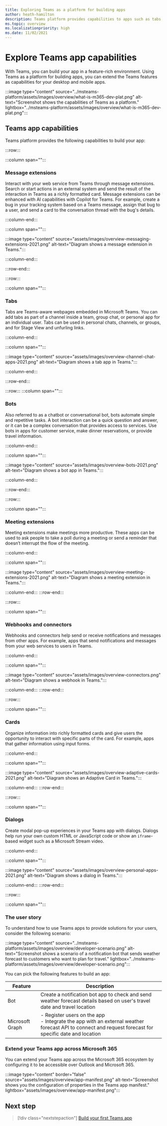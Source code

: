 ```yaml
---
title: Exploring Teams as a platform for building apps
author: heath-hamilton
description: Teams platform provides capabilities to apps such as tabs, bots, message extensions, webhooks, connectors, cards, and dialogs.
ms.topic: overview
ms.localizationpriority: high
ms.date: 11/02/2021
---
```


# Explore Teams app capabilities

With Teams, you can build your app in a feature-rich environment. Using Teams as a platform for building apps, you can extend the Teams features as capabilities for your desktop and mobile apps.

:::image type="content" source="../msteams-platform/assets/images/overview/what-is-m365-dev-plat.png" alt-text="Screenshot shows the capabilities of Teams as a platform." lightbox="../msteams-platform/assets/images/overview/what-is-m365-dev-plat.png":::

## Teams app capabilities

Teams platform provides the following capabilities to build your app:

:::row:::

   :::column span="":::

### Message extensions

Interact with your web service from Teams through message extensions. Search or start actions in an external system and send the result of the interaction in Teams as a richly formatted card. Message extensions can be enhanced with AI capabilities with Copilot for Teams. For example, create a bug in your tracking system based on a Teams message, assign that bug to a user, and send a card to the conversation thread with the bug's details.

   :::column-end:::

   :::column span="":::

:::image type="content" source="assets/images/overview-messaging-extensions-2021.png" alt-text="Diagram shows a message extension in Teams.":::

   :::column-end:::

:::row-end:::

:::row:::

   :::column span="":::

### Tabs

Tabs are Teams-aware webpages embedded in Microsoft Teams. You can add tabs as part of a channel inside a team, group chat, or personal app for an individual user. Tabs can be used in personal chats, channels, or groups, and for Stage View and unfurling links.

   :::column-end:::

   :::column span="":::

:::image type="content" source="assets/images/overview-channel-chat-apps-2021.png" alt-text="Diagram shows a tab app in Teams.":::

   :::column-end:::

:::row-end:::

:::row:::
   :::column span="":::

### Bots

Also referred to as a chatbot or conversational bot, bots automate simple and repetitive tasks. A bot interaction can be a quick question and answer, or it can be a complex conversation that provides access to services. Use bots in apps for customer service, make dinner reservations, or provide travel information.

   :::column-end:::

   :::column span="":::

:::image type="content" source="assets/images/overview-bots-2021.png" alt-text="Diagram shows a bot app in Teams.":::

   :::column-end:::

:::row-end:::

:::row:::

   :::column span="":::

### Meeting extensions

Meeting extensions make meetings more productive. These apps can be used to ask people to take a poll during a meeting or send a reminder that doesn’t interrupt the flow of the meeting.

   :::column-end:::

   :::column span="":::

:::image type="content" source="assets/images/overview-meeting-extensions-2021.png" alt-text="Diagram shows a meeting extension in Teams.":::

   :::column-end:::
:::row-end:::

:::row:::

   :::column span="":::

### Webhooks and connectors

Webhooks and connectors help send or receive notifications and messages from other apps. For example, apps that send notifications and messages from your web services to users in Teams.

   :::column-end:::

   :::column span="":::

:::image type="content" source="assets/images/overview-connectors.png" alt-text="Diagram shows a webhook in Teams.":::

   :::column-end:::
:::row-end:::

:::row:::

   :::column span="":::

### Cards

Organize information into richly formatted cards and give users the opportunity to interact with specific parts of the card. For example, apps that gather information using input forms.

   :::column-end:::

   :::column span="":::

:::image type="content" source="assets/images/overview-adaptive-cards-2021.png" alt-text="Diagram shows an Adaptive Card in Teams.":::

   :::column-end:::
:::row-end:::

:::row:::

   :::column span="":::

### Dialogs

Create modal pop-up experiences in your Teams app with dialogs. Dialogs help run your own custom HTML or JavaScript code or show an `iframe`-based widget such as a Microsoft Stream video.

   :::column-end:::

   :::column span="":::

:::image type="content" source="assets/images/overview-personal-apps-2021.png" alt-text="Diagram shows a dialog in Teams.":::

   :::column-end:::
:::row-end:::

:::row:::

   :::column span="":::

### The user story

To understand how to use Teams apps to provide solutions for your users, consider the following scenario:

:::image type="content" source="../msteams-platform/assets/images/overview/developer-scenario.png" alt-text="Screenshot shows a scenario of a notification bot that sends weather forecast to customers who want to plan for travel." lightbox="../msteams-platform/assets/images/overview/developer-scenario.png":::

You can pick the following features to build an app:

| Feature | Description |
| --- | --- |
| Bot | Create a notification bot app to check and send weather forecast details based on user's travel date and travel location |
| Microsoft Graph | - Register users on the app <br>- Integrate the app with an external weather forecast API to connect and request forecast for specific date and location |

### Extend your Teams app across Microsoft 365

You can extend your Teams app across the Microsoft 365 ecosystem by configuring it to be accessible over Outlook and Microsoft 365.

:::image type="content" border="false" source="assets/images/overview/app-manifest.png" alt-text="Screenshot shows you the configuration of properties in the Teams app manifest." lightbox="assets/images/overview/app-manifest.png":::

## Next step

> [!div class="nextstepaction"]
> [Build your first Teams app](get-started/build-your-first-app.md)
